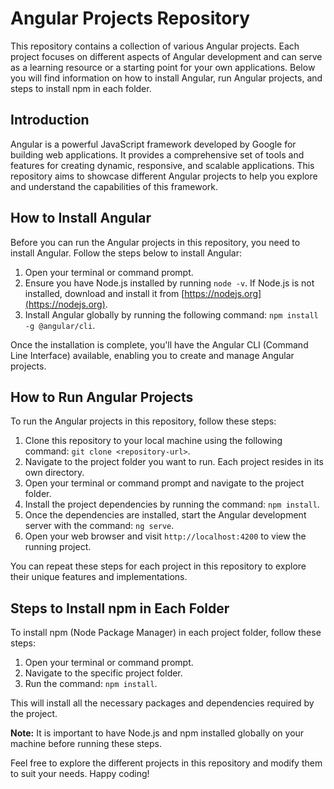 # Angular Projects Repository

This repository contains a collection of various Angular projects. Each project focuses on different aspects of Angular development and can serve as a learning resource or a starting point for your own applications. Below you will find information on how to install Angular, run Angular projects, and steps to install npm in each folder.

## Introduction

Angular is a powerful JavaScript framework developed by Google for building web applications. It provides a comprehensive set of tools and features for creating dynamic, responsive, and scalable applications. This repository aims to showcase different Angular projects to help you explore and understand the capabilities of this framework.

## How to Install Angular

Before you can run the Angular projects in this repository, you need to install Angular. Follow the steps below to install Angular:

1. Open your terminal or command prompt.
2. Ensure you have Node.js installed by running `node -v`. If Node.js is not installed, download and install it from [https://nodejs.org](https://nodejs.org).
3. Install Angular globally by running the following command: `npm install -g @angular/cli`.

Once the installation is complete, you'll have the Angular CLI (Command Line Interface) available, enabling you to create and manage Angular projects.

## How to Run Angular Projects

To run the Angular projects in this repository, follow these steps:

1. Clone this repository to your local machine using the following command: `git clone <repository-url>`.
2. Navigate to the project folder you want to run. Each project resides in its own directory.
3. Open your terminal or command prompt and navigate to the project folder.
4. Install the project dependencies by running the command: `npm install`.
5. Once the dependencies are installed, start the Angular development server with the command: `ng serve`.
6. Open your web browser and visit `http://localhost:4200` to view the running project.

You can repeat these steps for each project in this repository to explore their unique features and implementations.

## Steps to Install npm in Each Folder

To install npm (Node Package Manager) in each project folder, follow these steps:

1. Open your terminal or command prompt.
2. Navigate to the specific project folder.
3. Run the command: `npm install`.

This will install all the necessary packages and dependencies required by the project.

**Note:** It is important to have Node.js and npm installed globally on your machine before running these steps.

Feel free to explore the different projects in this repository and modify them to suit your needs. Happy coding!
